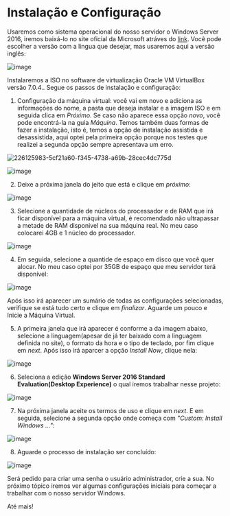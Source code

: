 # Instalação e Configuração

Usaremos como sistema operacional do nosso servidor o Windows Server 2016, iremos baixá-lo no site oficial da Microsoft atráves do [link](https://www.microsoft.com/pt-br/evalcenter/download-windows-server-2016). Você pode escolher a versão com a lingua que desejar, mas usaremos aqui a versão inglês:

![image](https://github.com/wendersoon/WindowsServer/assets/104470835/5def898c-d1f8-4c05-815b-a366f08d6bea)

Instalaremos a ISO no software de virtualização Oracle VM VirtualBox versão 7.0.4.. Segue os passos de instalação e configuração:

1. Configuração da máquina virtual: você vai em novo e adiciona as informações do nome, a pasta que deseja instalar e a imagem ISO e em seguida clica em *Próximo*. Se caso não aparece essa opção *novo*, você pode encontrá-la na guia *Máquina*. Temos também duas formas de fazer a instalação, isto é, temos a opção de instalação assistida e desassistida, aqui optei pela primeira opção porque nos testes que realizei a segunda opção sempre apresentava um erro.
 
![226125983-5cf21a60-f345-4738-a69b-28cec4dc775d](https://github.com/wendersoon/WindowsServer/assets/104470835/350f0aab-9248-494d-ad37-d73954c7fc65)

![image](https://github.com/wendersoon/WindowsServer/assets/104470835/fbec5e60-a475-44cd-ad9f-ccd35f7eb287)

2. Deixe a próxima janela do jeito que está e clique em *próximo*:

![image](https://github.com/wendersoon/WindowsServer/assets/104470835/2d75aa98-6a55-4e0c-9430-99959832d775)

3. Selecione a quantidade de núcleos do processador e de RAM que irá ficar disponível para a máquina virtual, é recomendado não ultrapassar a metade de RAM disponivel na sua máquina real. No meu caso colocarei 4GB e 1 núcleo do processador.

![image](https://github.com/wendersoon/WindowsServer/assets/104470835/a56a9c4d-efff-4c01-98ed-8358b47bc81f)

4. Em seguida, selecione a quantide de espaço em disco que você quer alocar. No meu caso optei por 35GB de espaço que meu servidor terá disponível:

![image](https://github.com/wendersoon/WindowsServer/assets/104470835/e2d12023-4db7-4736-87dc-a0c57ed601f1)

Após isso irá aparecer um sumário de todas as configurações selecionadas, verifique se está tudo certo e clique em *finalizar*. Aguarde um pouco e Inicie a Máquina Virtual.

5. A primeira janela que irá aparecer é conforme a da imagem abaixo, selecione a linguagem(apesar de já ter baixado com a linguagem definida no site), o formato da hora e o tipo de teclado, por fim clique em *next*. Após isso irá aparcer a opção *Install Now*, clique nela:

![image](https://github.com/wendersoon/WindowsServer/assets/104470835/2d6c4aa3-f101-45f3-9832-174ebc68acec)
 
6. Seleciona a edição **Windows Server 2016 Standard Evaluation(Desktop Experience)** o qual iremos trabalhar nesse projeto:

![image](https://github.com/wendersoon/WindowsServer/assets/104470835/0bc56e7a-e6f4-4e1d-bf6d-342bddc6dc98)

7. Na próxima janela aceite os termos de uso e clique em *next*. E em seguida, selecione a segunda opção onde começa com *"Custom: Install Windows ..."*:

![image](https://github.com/wendersoon/WindowsServer/assets/104470835/60ec171a-f34f-474f-9228-d4c8ca71f014)

8. Aguarde o processo de instalação ser concluído:

![image](https://github.com/wendersoon/WindowsServer/assets/104470835/ab93f76a-26b6-4230-8423-bb81a0fa6031)

Será pedido para criar uma senha o usuário administrador, crie a sua. No próximo tópico iremos ver algumas configurações iniciais para começar a trabalhar com o nosso servidor Windows.

Até mais!
